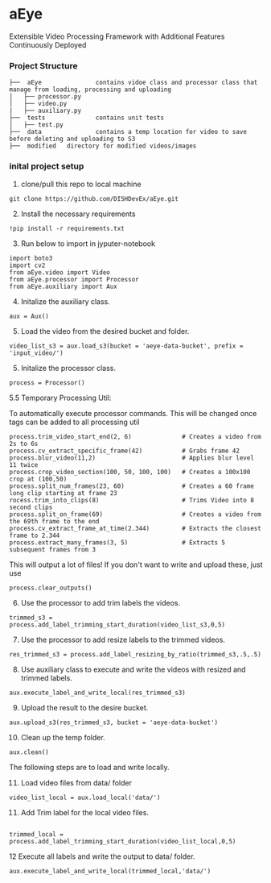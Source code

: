 # aEye

Extensible Video Processing Framework with Additional Features Continuously Deployed

### **Project Structure**

```
├──  aEye				contains vidoe class and processor class that manage from loading, processing and uploading
│   ├── processor.py
│   ├── video.py
|   ├── auxiliary.py
├──  tests				contains unit tests
│   ├── test.py
├──  data				contains a temp location for video to save before deleting and uploading to S3
├──  modified   directory for modified videos/images
```

### **inital project setup**

1. clone/pull this repo to local machine

```console
git clone https://github.com/DISHDevEx/aEye.git
```

2. Install the necessary requirements

```console
!pip install -r requirements.txt
```

3. Run below to import in jyputer-notebook

```console
import boto3
import cv2
from aEye.video import Video
from aEye.processor import Processor
from aEye.auxiliary import Aux
```

4. Initalize the auxiliary class.

```console
aux = Aux()
```

5. Load the video from the desired bucket and folder.

```console
video_list_s3 = aux.load_s3(bucket = 'aeye-data-bucket', prefix = 'input_video/')
```

5. Initalize the processor class.

```console
process = Processor()
```

5.5 Temporary Processing Util:

To automatically execute processor commands. This will be changed once tags can be added to all processing util
```console
process.trim_video_start_end(2, 6)              # Creates a video from 2s to 6s
process.cv_extract_specific_frame(42)           # Grabs frame 42
process.blur_video(11,2)                        # Applies blur level 11 twice
process.crop_video_section(100, 50, 100, 100)   # Creates a 100x100 crop at (100,50)
process.split_num_frames(23, 60)                # Creates a 60 frame long clip starting at frame 23
rocess.trim_into_clips(8)                       # Trims Video into 8 second clips
process.split_on_frame(69)                      # Creates a video from the 69th frame to the end
process.cv_extract_frame_at_time(2.344)         # Extracts the closest frame to 2.344
process.extract_many_frames(3, 5)               # Extracts 5 subsequent frames from 3
```
This will output a lot of files! If you don't want to write and upload these, just use
```console
process.clear_outputs()
```

6. Use the processor to add trim labels the videos.

```console
trimmed_s3 = process.add_label_trimming_start_duration(video_list_s3,0,5)
```

7. Use the processor to add resize labels to the trimmed videos.

```console
res_trimmed_s3 = process.add_label_resizing_by_ratio(trimmed_s3,.5,.5)
```

8. Use auxiliary class to execute and write the videos with resized and trimmed labels.

```console
aux.execute_label_and_write_local(res_trimmed_s3)
```

9. Upload the result to the desire bucket.

```console
aux.upload_s3(res_trimmed_s3, bucket = 'aeye-data-bucket')
```

10. Clean up the temp folder.

```console
aux.clean()
```

The following steps are to load and write locally.

11. Load video files from data/ folder

```console
video_list_local = aux.load_local('data/')
```

11. Add Trim label for the local video files.

```console

trimmed_local = process.add_label_trimming_start_duration(video_list_local,0,5)
```

12 Execute all labels and write the output to data/ folder.

```console
aux.execute_label_and_write_local(trimmed_local,'data/')
```
